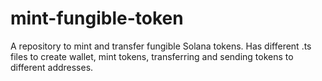 # mint-fungible-token
A repository to mint and transfer fungible Solana tokens. Has different .ts files to create wallet, mint tokens, transferring and sending tokens to different addresses.
